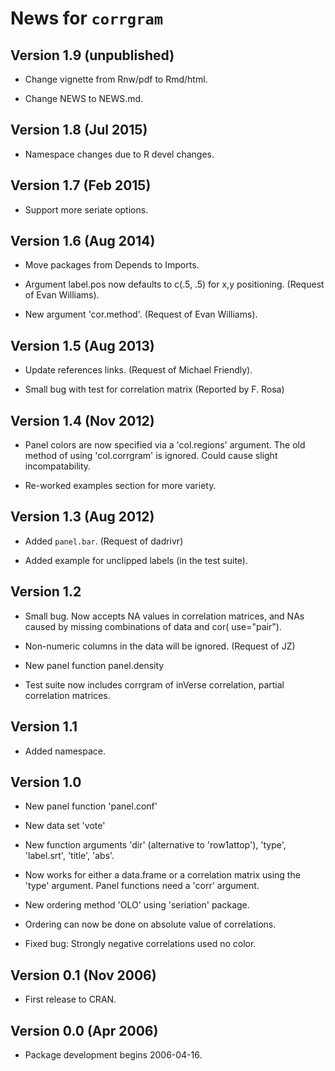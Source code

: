 # News for `corrgram`

## Version 1.9 (unpublished)

* Change vignette from Rnw/pdf to Rmd/html.

* Change NEWS to NEWS.md.

## Version 1.8 (Jul 2015)

* Namespace changes due to R devel changes.

## Version 1.7 (Feb 2015)

* Support more seriate options.

## Version 1.6 (Aug 2014)

* Move packages from Depends to Imports.

* Argument label.pos now defaults to c(.5, .5) for x,y positioning. (Request
  of Evan Williams).

* New argument 'cor.method'. (Request of Evan Williams).

## Version 1.5 (Aug 2013)

* Update references links.  (Request of Michael Friendly).

* Small bug with test for correlation matrix (Reported by F. Rosa)

## Version 1.4 (Nov 2012)

* Panel colors are now specified via a 'col.regions' argument.  The old
  method of using 'col.corrgram' is ignored. Could cause slight
  incompatability.

* Re-worked examples section for more variety.

## Version 1.3 (Aug 2012)

* Added `panel.bar`.  (Request of dadrivr)

* Added example for unclipped labels (in the test suite).

## Version 1.2

* Small bug.  Now accepts NA values in correlation matrices, and
  NAs caused by missing combinations of data and cor( use="pair").

* Non-numeric columns in the data will be ignored. (Request of JZ)

* New panel function panel.density

* Test suite now includes corrgram of inVerse correlation, partial
  correlation matrices.

## Version 1.1

* Added namespace.

## Version 1.0

* New panel function 'panel.conf'

* New data set 'vote'

* New function arguments 'dir' (alternative to 'row1attop'), 'type',
  'label.srt', 'title', 'abs'.

* Now works for either a data.frame or a correlation matrix using the
	'type' argument.  Panel functions need a 'corr' argument.

* New ordering method 'OLO' using 'seriation' package.

* Ordering can now be done on absolute value of correlations.

* Fixed bug: Strongly negative correlations used no color.

## Version 0.1 (Nov 2006)

* First release to CRAN.

## Version 0.0  (Apr 2006)

* Package development begins 2006-04-16.
